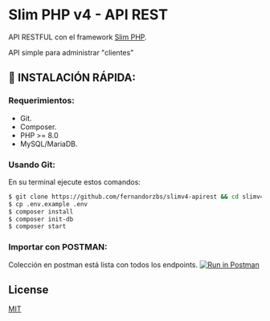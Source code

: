 # Slim PHP v4 - API REST

API RESTFUL con el framework [Slim PHP](https://www.slimframework.com).

API simple para administrar "clientes"

## :wrench: INSTALACIÓN RÁPIDA:

### Requerimientos:

- Git.
- Composer.
- PHP >= 8.0
- MySQL/MariaDB.

### Usando Git:

En su terminal ejecute estos comandos:

```bash
$ git clone https://github.com/fernandorzbs/slimv4-apirest && cd slimv4-apirest
$ cp .env.example .env
$ composer install
$ composer init-db
$ composer start
```


### Importar con POSTMAN:
Colección en postman está lista con todos los endpoints.
[![Run in Postman](https://run.pstmn.io/button.svg)](https://app.getpostman.com/run-collection/5285489-9c51c6be-18cf-40ad-92ff-671bf9c88a1c?action=collection%2Ffork&collection-url=entityId%3D5285489-9c51c6be-18cf-40ad-92ff-671bf9c88a1c%26entityType%3Dcollection%26workspaceId%3D920bcb4c-e64f-4f24-9696-eaae2a461673)


## License
[MIT](https://choosealicense.com/licenses/mit/)